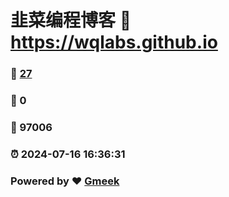 # 韭菜编程博客 :link: https://wqlabs.github.io 
### :page_facing_up: [27](https://wqlabs.github.io/tag.html) 
### :speech_balloon: 0 
### :hibiscus: 97006 
### :alarm_clock: 2024-07-16 16:36:31 
### Powered by :heart: [Gmeek](https://github.com/Meekdai/Gmeek)
